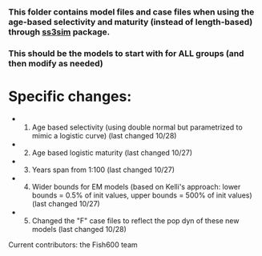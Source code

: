 ### This folder contains model files and case files when using the age-based selectivity and maturity (instead of length-based) through [ss3sim](https://github.com/ss3sim/ss3sim) package.

### This should be the models to start with for ALL groups (and then modify as needed)


# Specific changes: 
- 1. Age based selectivity (using double normal but parametrized to mimic a logistic curve) (last changed 10/28)
- 2. Age based logistic maturity (last changed 10/27)
- 3. Years span from 1:100 (last changed 10/27)
- 4. Wider bounds for EM models (based on Kelli's approach: lower bounds = 0.5% of init values, upper bounds = 500% of init values) (last changed 10/27)
- 5. Changed the "F" case files to reflect the pop dyn of these new models (last changed 10/28)


Current contributors: the Fish600 team
